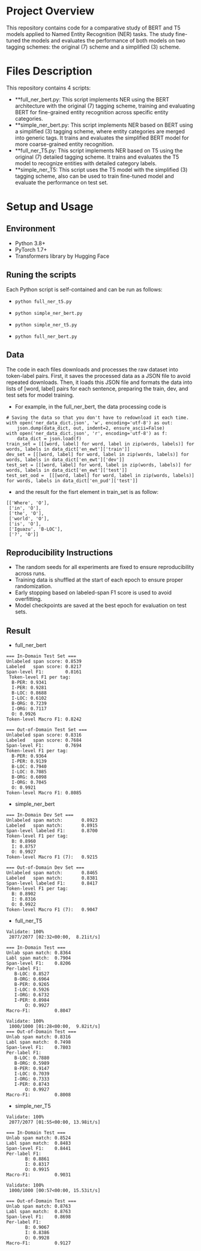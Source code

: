 # Project Overview
This repository contains code for a comparative study of BERT and T5 models applied to Named Entity Recognition (NER) tasks. The study fine-tuned the models and evaluates the performance of both models on two tagging schemes: the original (7) scheme and a simplified (3) scheme.

# Files Description
This repository contains 4 scripts:
- **full_ner_bert.py: This script implements NER using the BERT architecture with the original (7) tagging scheme, training and evaluating BERT for fine-grained entity recognition across specific entity categories.
- **simple_ner_bert.py: This script implements NER based on BERT using a simplified (3) tagging scheme, where entity categories are merged into generic tags. It trains and evaluates the simplified BERT model for more coarse-grained entity recognition.
- **full_ner_T5.py: This script implements NER based on T5 using the original (7) detailed tagging scheme. It trains and evaluates the T5 model to recognize entities with detailed category labels.
- **simple_ner_T5: This script uses the T5 model with the simplified (3) tagging scheme, also can be used to train fine-tuned model and evaluate the performance on test set.

# Setup and Usage
## Environment
 - Python 3.8+
 - PyTorch 1.7+
 - Transformers library by Hugging Face
## Runing the scripts
Each Python script is self-contained and can be run as follows:
- ```
  python full_ner_t5.py
  ```
- ```
  python simple_ner_bert.py
  ```
- ```
  python simple_ner_t5.py
  ```
- ```
  python full_ner_bert.py
  ```
## Data
The code in each files downloads and processes the raw dataset into token-label pairs. First, it saves the processed data as a JSON file to avoid repeated downloads. Then, it loads this JSON file and formats the data into lists of [word, label] pairs for each sentence, preparing the train, dev, and test sets for model training.
- For example, in the full_ner_bert, the data processing code is
```
# Saving the data so that you don't have to redownload it each time.
with open('ner_data_dict.json', 'w', encoding='utf-8') as out:
    json.dump(data_dict, out, indent=2, ensure_ascii=False)
with open('ner_data_dict.json', 'r', encoding='utf-8') as f:
    data_dict = json.load(f)
train_set = [[[word, label] for word, label in zip(words, labels)] for words, labels in data_dict['en_ewt']['train']]
dev_set = [[[word, label] for word, label in zip(words, labels)] for words, labels in data_dict['en_ewt']['dev']]
test_set = [[[word, label] for word, label in zip(words, labels)] for words, labels in data_dict['en_ewt']['test']]
test_set_ood =  [[[word, label] for word, label in zip(words, labels)] for words, labels in data_dict['en_pud']['test']]
```
- and the result for the fisrt element in train_set is as follow:
```
[['Where', 'O'],
 ['in', 'O'],
 ['the', 'O'],
 ['world', 'O'],
 ['is', 'O'],
 ['Iguazu', 'B-LOC'],
 ['?', 'O']]
```
## Reproducibility Instructions
- The random seeds for all experiments are fixed to ensure reproducibility across runs.
- Training data is shuffled at the start of each epoch to ensure proper randomization.
- Early stopping based on labeled-span F1 score is used to avoid overfitting.
- Model checkpoints are saved at the best epoch for evaluation on test sets.

## Result
- full_ner_bert
```
=== In‐Domain Test Set ===
Unlabeled span score: 0.8539
Labeled   span score: 0.8217
Span‐level F1:        0.8161
 Token‐level F1 per tag:
  B-PER: 0.9341
  I-PER: 0.9281
  B-LOC: 0.8688
  I-LOC: 0.6102
  B-ORG: 0.7239
  I-ORG: 0.7117
  O: 0.9926
Token‐level Macro F1: 0.8242
```

```
=== Out‐of‐Domain Test Set ===
Unlabeled span score: 0.8316
Labeled   span score: 0.7684
Span‐level F1:        0.7694
Token‐level F1 per tag:
  B-PER: 0.9364
  I-PER: 0.9139
  B-LOC: 0.7940
  I-LOC: 0.7085
  B-ORG: 0.6098
  I-ORG: 0.7045
  O: 0.9921
Token‐level Macro F1: 0.8085
```
- simple_ner_bert
```
=== In-Domain Dev Set ===
Unlabeled span match:       0.8923
Labeled   span match:       0.8915
Span‐level labeled F1:      0.8700
Token‐level F1 per tag:
  B: 0.8960
  I: 0.8757
  O: 0.9927
Token‐level Macro F1 (7):   0.9215
```
```
=== Out-of-Domain Dev Set ===
Unlabeled span match:       0.8465
Labeled   span match:       0.8381
Span‐level labeled F1:      0.8417
Token‐level F1 per tag:
  B: 0.8902
  I: 0.8316
  O: 0.9922
Token‐level Macro F1 (7):   0.9047
```
- full_ner_T5
```
Validate: 100%
 2077/2077 [02:32<00:00,  8.21it/s]

=== In-Domain Test ===
Unlab span match: 0.8364
Labl span match:  0.7904
Span‐level F1:    0.8206
Per‐label F1:
   B-LOC: 0.8527
   B-ORG: 0.6964
   B-PER: 0.9265
   I-LOC: 0.5926
   I-ORG: 0.6732
   I-PER: 0.8984
       O: 0.9927
Macro‐F1:         0.8047
```
```
Validate: 100%
 1000/1000 [01:28<00:00,  9.82it/s]
=== Out-of-Domain Test ===
Unlab span match: 0.8316
Labl span match:  0.7498
Span‐level F1:    0.7803
Per‐label F1:
   B-LOC: 0.7880
   B-ORG: 0.5989
   B-PER: 0.9147
   I-LOC: 0.7039
   I-ORG: 0.7333
   I-PER: 0.8743
       O: 0.9927
Macro‐F1:         0.8008
```
- simple_ner_T5
```
Validate: 100%
 2077/2077 [01:55<00:00, 13.98it/s]

=== In-Domain Test ===
Unlab span match: 0.8524
Labl span match:  0.8483
Span‐level F1:    0.8441
Per‐label F1:
       B: 0.8861
       I: 0.8317
       O: 0.9915
Macro‐F1:         0.9031
```
```
Validate: 100%
 1000/1000 [00:57<00:00, 15.53it/s]

=== Out-of-Domain Test ===
Unlab span match: 0.8763
Labl span match:  0.8763
Span‐level F1:    0.8698
Per‐label F1:
       B: 0.9067
       I: 0.8386
       O: 0.9928
Macro‐F1:         0.9127
```

